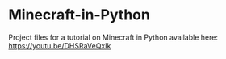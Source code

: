 # Minecraft-in-Python
Project files for a tutorial on Minecraft in Python available here: https://youtu.be/DHSRaVeQxIk
